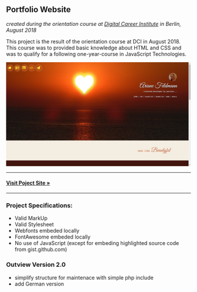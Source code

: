 ## Portfolio Website
*created during the orientation course at [Digital Career Institute](https://digitalcareerinstitute.org/) in Berlin, August 2018*

This project is the result of the orientation course at DCI in August 2018. This course was to provided basic knowledge about HTML and CSS and was to qualify for a following one-year-course in JavaScript Technologies.

![My image](https://raw.githubusercontent.com/FeliOdras/DCI-Mat15-orientation-course/master/Screenshot.png)
<hr>

#### **[Visit Poject Site &raquo;](http://me.odras.de/)**
<hr>

### Project Specifications:
- Valid MarkUp
- Valid Stylesheet
- Webfonts embeded locally
- FontAwesome embeded locally
- No use of JavaScript (except for embeding highlighted source code from gist.github.com)

### Outview Version 2.0

- simplify structure for maintenace with simple php include
- add German version
